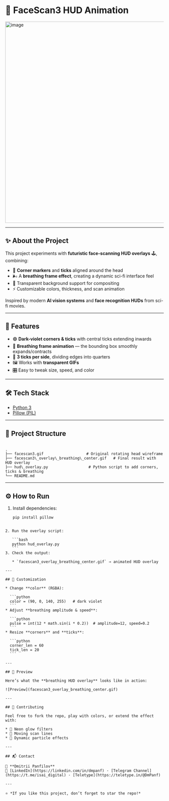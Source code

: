 # 🧠 FaceScan3 HUD Animation

<img width="640" height="640" alt="image" src="https://github.com/user-attachments/assets/b039970b-62f9-4c33-8f66-44341f6215e3" />


---

## ✨ About the Project
This project experiments with **futuristic face-scanning HUD overlays** 🕹️, combining:
- 🔳 **Corner markers** and **ticks** aligned around the head  
- 🌬️ A **breathing frame effect**, creating a dynamic sci-fi interface feel  
- 🎨 Transparent background support for compositing  
- ⚡ Customizable colors, thickness, and scan animation  

Inspired by modern **AI vision systems** and **face recognition HUDs** from sci-fi movies.  

---

## 🚀 Features
- 🟣 **Dark-violet corners & ticks** with central ticks extending inwards  
- 💨 **Breathing frame animation** — the bounding box smoothly expands/contracts  
- 🔲 **3 ticks per side**, dividing edges into quarters  
- 🖼️ Works with **transparent GIFs**  
- 🎛️ Easy to tweak size, speed, and color

---

## 🛠️ Tech Stack
- [Python 3](https://www.python.org/)  
- [Pillow (PIL)](https://python-pillow.org/)  

---

## 📂 Project Structure
```

.
├── facescan3.gif                   # Original rotating head wireframe
├── facescan3\_overlay\_breathing\_center.gif   # Final result with HUD overlay
├── hud\_overlay.py                  # Python script to add corners, ticks & breathing
└── README.md

````

---

## ⚙️ How to Run
1. Install dependencies:
   ```bash
   pip install pillow
````

2. Run the overlay script:

   ```bash
   python hud_overlay.py
   ```
3. Check the output:

   * `facescan3_overlay_breathing_center.gif` → animated HUD overlay

---

## 🎨 Customization

* Change **color** (RGBA):

  ```python
  color = (90, 0, 140, 255)   # dark violet
  ```
* Adjust **breathing amplitude & speed**:

  ```python
  pulse = int(12 * math.sin(i * 0.2))  # amplitude=12, speed=0.2
  ```
* Resize **corners** and **ticks**:

  ```python
  corner_len = 60
  tick_len = 20
  ```

---

## 📸 Preview

Here’s what the **breathing HUD overlay** looks like in action:

![Preview](facescan3_overlay_breathing_center.gif)

---

## 🤝 Contributing

Feel free to fork the repo, play with colors, or extend the effect with:

* 🌈 Neon glow filters
* 📡 Moving scan lines
* 🔵 Dynamic particle effects

---

## 📬 Contact

👤 **Dmitrii Panfilov**
🔗 [LinkedIn](https://linkedin.com/in/dmpanf) · [Telegram Channel](https://t.me/isai_digital) · [Teletype](https://teletype.in/@DmPanf)

---

⭐ *If you like this project, don’t forget to star the repo!*

